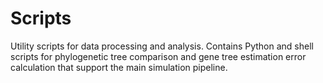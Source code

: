 # Scripts

Utility scripts for data processing and analysis. Contains Python and shell scripts for phylogenetic tree comparison and gene tree estimation error calculation that support the main simulation pipeline.
